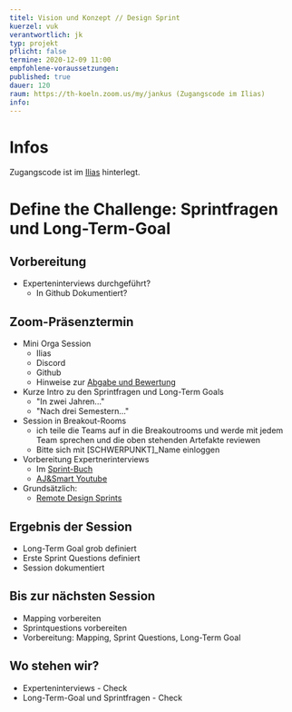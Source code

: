 ```yaml
---
titel: Vision und Konzept // Design Sprint
kuerzel: vuk
verantwortlich: jk
typ: projekt
pflicht: false
termine: 2020-12-09 11:00
empfohlene-voraussetzungen: 
published: true
dauer: 120
raum: https://th-koeln.zoom.us/my/jankus (Zugangscode im Ilias)
info:
---
```


# Infos

Zugangscode ist im [Ilias](https://ilias.th-koeln.de/goto.php?target=fold_1658174&client_id=ILIAS_FH_Koeln) hinterlegt.

# Define the Challenge: Sprintfragen und Long-Term-Goal

## Vorbereitung

* Experteninterviews durchgeführt?
	* In Github Dokumentiert?

## Zoom-Präsenztermin

* Mini Orga Session
	* Ilias
	* Discord
	* Github
	* Hinweise zur [Abgabe und Bewertung](/mi-master-vuk/abgabe-und-bewertung/)
* Kurze Intro zu den Sprintfragen und Long-Term Goals
	* "In zwei Jahren..."
	* "Nach drei Semestern..."
* Session in Breakout-Rooms
	* ich teile die Teams auf in die Breakoutrooms und werde mit jedem Team sprechen und die oben stehenden Artefakte reviewen
	* Bitte sich mit [SCHWERPUNKT]_Name einloggen
* Vorbereitung Expertnerinterviews
	* Im [Sprint-Buch](https://www.thesprintbook.com/)
	* [AJ&Smart Youtube](https://www.youtube.com/watch?v=wM10LJDXZ7U)
* Grundsätzlich:
	* [Remote Design Sprints](https://www.youtube.com/playlist?list=PLxk9zj3EDi0VzC4BmYsOpxPBPeJh7ujEq)

## Ergebnis der Session

* Long-Term Goal grob definiert
* Erste Sprint Questions definiert
* Session dokumentiert

## Bis zur nächsten Session

* Mapping vorbereiten
* Sprintquestions vorbereiten
* Vorbereitung: Mapping, Sprint Questions, Long-Term Goal

## Wo stehen wir?

* Experteninterviews - Check
* Long-Term-Goal und Sprintfragen - Check